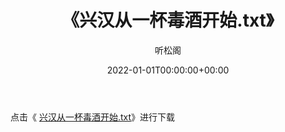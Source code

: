 ﻿---
title:  《兴汉从一杯毒酒开始.txt》
date:   2022-01-01T00:00:00+00:00
author: 听松阁
layout: post
permalink: /兴汉从一杯毒酒开始/
categories: 小说
tags: [小说]
---

点击《 [兴汉从一杯毒酒开始.txt](http://img.660000.xyz/bookstukust/book/bntxt/10/兴汉从一杯毒酒开始.txt)》进行下载